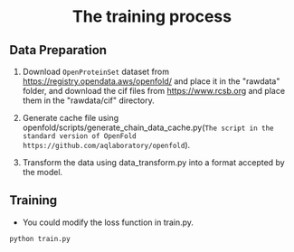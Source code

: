 <h1 align="center">The training process</h1>

## Data Preparation

1. Download `OpenProteinSet` dataset from https://registry.opendata.aws/openfold/ and place it in the "rawdata" folder, and download the cif files from https://www.rcsb.org and place them in the "rawdata/cif" directory.

2. Generate cache file using openfold/scripts/generate_chain_data_cache.py(`The script in the standard version of OpenFold https://github.com/aqlaboratory/openfold`).
3. Transform the data using data_transform.py into a format accepted by the model.

## Training

* You could modify the loss function in train.py.


```bash
python train.py
```
